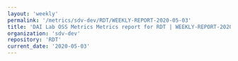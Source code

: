 ```yaml
---
layout: 'weekly'
permalink: '/metrics/sdv-dev/RDT/WEEKLY-REPORT-2020-05-03'
title: 'DAI Lab OSS Metrics Metrics report for RDT | WEEKLY-REPORT-2020-05-03'
organization: 'sdv-dev'
repository: 'RDT'
current_date: '2020-05-03'
---
```

